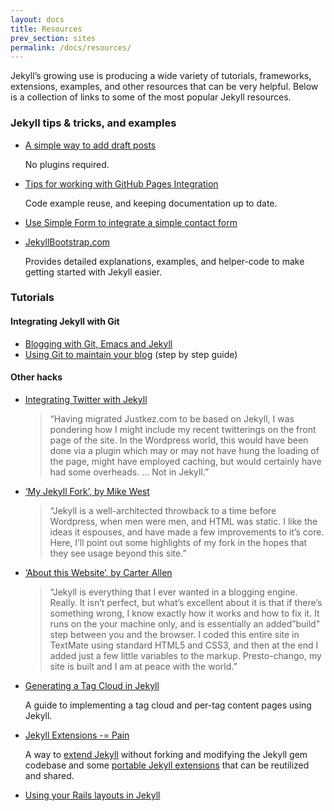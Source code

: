 ```yaml
---
layout: docs
title: Resources
prev_section: sites
permalink: /docs/resources/
---
```


Jekyll’s growing use is producing a wide variety of tutorials, frameworks, extensions, examples, and other resources that can be very helpful. Below is a collection of links to some of the most popular Jekyll resources.

### Jekyll tips & tricks, and examples

- [A simple way to add draft posts](https://gist.github.com/2870636)

  No plugins required.

- [Tips for working with GitHub Pages Integration](https://gist.github.com/2890453)

  Code example reuse, and keeping documentation up to date.

- [Use Simple Form to integrate a simple contact
  form](http://getsimpleform.com/)
- [JekyllBootstrap.com](http://jekyllbootstrap.com)

  Provides detailed explanations, examples, and helper-code to make
  getting started with Jekyll easier.

### Tutorials

#### Integrating Jekyll with Git

- [Blogging with Git, Emacs and Jekyll](http://metajack.im/2009/01/23/blogging-with-git-emacs-and-jekyll/)
- [Using Git to maintain your blog](http://matedriven.com.ar/2009/04/28/using-git-to-maintain-your-blog.html) (step by step guide)

#### Other hacks

- [Integrating Twitter with Jekyll](http://www.justkez.com/integrating-twitter-with-jekyll/)
  > “Having migrated Justkez.com to be based on Jekyll, I was pondering how I might include my recent twitterings on the front page of the site. In the Wordpress world, this would have been done via a plugin which may or may not have hung the loading of the page, might have employed caching, but would certainly have had some overheads. … Not in Jekyll.”
- [‘My Jekyll Fork’, by Mike West](http://mikewest.org/2009/11/my-jekyll-fork)
  > “Jekyll is a well-architected throwback to a time before Wordpress, when men were men, and HTML was static. I like the ideas it espouses, and have made a few improvements to it’s core. Here, I’ll point out some highlights of my fork in the hopes that they see usage beyond this site.”
- [‘About this Website’, by Carter Allen](http://cartera.me/2010/08/12/about-this-website/)
  > “Jekyll is everything that I ever wanted in a blogging engine. Really. It isn’t perfect, but what’s excellent about it is that if there’s something wrong, I know exactly how it works and how to fix it. It runs on the your machine only, and is essentially an added”build" step between you and the browser. I coded this entire site in TextMate using standard HTML5 and CSS3, and then at the end I added just a few little variables to the markup. Presto-chango, my site is built and I am at peace with the world.”
- [Generating a Tag Cloud in Jekyll](http://www.justkez.com/generating-a-tag-cloud-in-jekyll/)

  A guide to implementing a tag cloud and per-tag content pages using Jekyll.

- [Jekyll Extensions -= Pain](http://rfelix.com/2010/01/19/jekyll-extensions-minus-equal-pain/)

  A way to [extend Jekyll](http://github.com/rfelix/jekyll_ext) without forking and modifying the Jekyll gem codebase and some [portable Jekyll extensions](http://wiki.github.com/rfelix/jekyll_ext/extensions) that can be reutilized and shared.

- [Using your Rails layouts in Jekyll](http://numbers.brighterplanet.com/2010/08/09/sharing-rails-views-with-jekyll)
